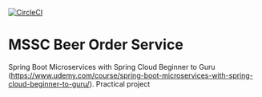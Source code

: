 [![CircleCI](https://circleci.com/gh/springframeworkguru/mssc-beer-order-service.svg?style=svg)](https://circleci.com/gh/springframeworkguru/mssc-beer-order-service)

# MSSC Beer Order Service

Spring Boot Microservices with Spring Cloud Beginner to Guru 
(https://www.udemy.com/course/spring-boot-microservices-with-spring-cloud-beginner-to-guru/). Practical project